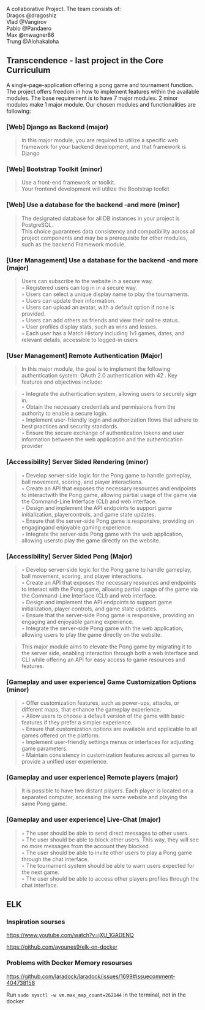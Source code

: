 A collaborative Project. The team consists of:\
Dragos @dragoshiz\
Vlad @Vangirov\
Pablo @Pandaero\
Max @mwagner86\
Trung @Alohakaloha

<h2> Transcendence - last project in the Core Curriculum</h2>
A single-page-application offering a pong game and tournament function.
The project offers freedom in how to implement features within the available modules.
The base requirement is to have 7 major modules. 2 minor modules make 1 major module.
Our chosen modules and functionalities are following:


<h3>[Web] Django as Backend (major) </h3>


> In this major module, you are required to utilize a specific web framework for your
> backend development, and that framework is Django

<h3>[Web] Bootstrap Toolkit (minor)</h3>

>Use a front-end framework or toolkit.\
>Your frontend development will utilize the Bootstrap toolkit

<h3>[Web] Use a database for the backend -and more (minor) </h3>

>The designated database for all DB instances in your project is PostgreSQL.\
>This choice guarantees data consistency and compatibility across all project components and may be a prerequisite for other modules, such as the backend Framework module.

<h3>[User Management] Use a database for the backend -and more (major) </h3>

>Users can subscribe to the website in a secure way.\
>◦ Registered users can log in in a secure way.\
>◦ Users can select a unique display name to play the tournaments.\
>◦ Users can update their information.\
>◦ Users can upload an avatar, with a default option if none is provided.\
>◦ Users can add others as friends and view their online status.\
>◦ User profiles display stats, such as wins and losses.\
>◦ Each user has a Match History including 1v1 games, dates, and relevant
>details, accessible to logged-in users


<h3>[User Management] Remote Authentication (Major) </h3>

>In this major module, the goal is to implement the following authentication system:
>OAuth 2.0 authentication with 42 . Key features and objectives include:

>◦ Integrate the authentication system, allowing users to securely sign in.\
>◦ Obtain the necessary credentials and permissions from the authority to enable a secure login.\
>◦ Implement user-friendly login and authorization flows that adhere to best practices and security standards.\
>◦ Ensure the secure exchange of authentication tokens and user information between the web application and the authentication provider


<h3>[Accessibility] Server Sided Rendering (minor) </h3>

>◦ Develop server-side logic for the Pong game to handle gameplay, ball movement, scoring, and player interactions.\
>◦ Create an API that exposes the necessary resources and endpoints to interactwith the Pong game, allowing partial usage of the game via the Command-Line
>Interface (CLI) and web interface.\
>◦ Design and implement the API endpoints to support game initialization, playercontrols, and game state updates.\
>◦ Ensure that the server-side Pong game is responsive, providing an engagingand enjoyable gaming experience.\
>◦ Integrate the server-side Pong game with the web application, allowing usersto play the game directly on the website.

<h3>[Accessibility] Server Sided Pong (Major) </h3>


>◦ Develop server-side logic for the Pong game to handle gameplay, ball movement, scoring, and player interactions.\
>◦ Create an API that exposes the necessary resources and endpoints to interact with the Pong game, allowing partial usage of the game via the Command-Line Interface (CLI) and web interface.\
>◦ Design and implement the API endpoints to support game initialization, player controls, and game state updates.\
>◦ Ensure that the server-side Pong game is responsive, providing an engaging and enjoyable gaming experience.\
>◦ Integrate the server-side Pong game with the web application, allowing users to play the game directly on the website.


>This major module aims to elevate the Pong game by migrating it to the server
>side, enabling interaction through both a web interface and CLI while offering an
>API for easy access to game resources and features.

<h3>[Gameplay and user experience] Game Customization Options (minor) </h3>


>◦ Offer customization features, such as power-ups, attacks, or different maps, that enhance the gameplay experience.\
>◦ Allow users to choose a default version of the game with basic features if they prefer a simpler experience.\
>◦ Ensure that customization options are available and applicable to all games offered on the platform.\
>◦ Implement user-friendly settings menus or interfaces for adjusting game parameters.\
>◦ Maintain consistency in customization features across all games to provide a unified user experience.

<h3>[Gameplay and user experience] Remote players (major) </h3>

>It is possible to have two distant players. Each player is located on a separated
computer, accessing the same website and playing the same Pong game.

<h3>[Gameplay and user experience] Live-Chat (major) </h3>

>◦ The user should be able to send direct messages to other users.\
>◦ The user should be able to block other users. This way, they will see no more messages from the account they blocked.\
>◦ The user should be able to invite other users to play a Pong game through the chat interface.\
>◦ The tournament system should be able to warn users expected for the next game.\
>◦ The user should be able to access other players profiles through the chat interface.

## ELK

### Inspiration sourses

https://www.youtube.com/watch?v=jXU_1GADENQ

https://github.com/ayounes9/elk-on-docker

### Problems with Docker Memory resourses

https://github.com/laradock/laradock/issues/1699#issuecomment-404738158

Run `sudo sysctl -w vm.max_map_count=262144` in the terminal, not in the docker